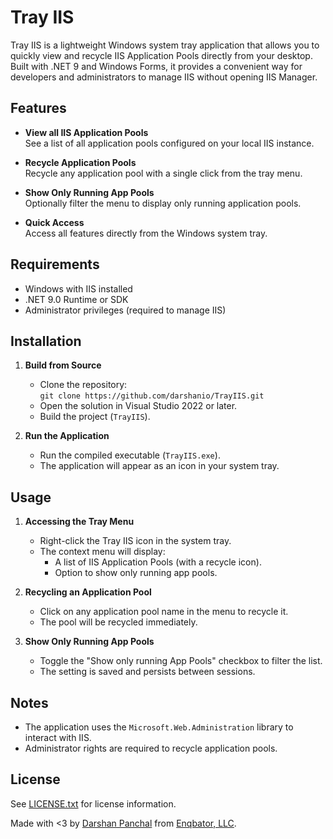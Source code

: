 # Tray IIS

Tray IIS is a lightweight Windows system tray application that allows you to quickly view and recycle IIS Application Pools directly from your desktop. Built with .NET 9 and Windows Forms, it provides a convenient way for developers and administrators to manage IIS without opening IIS Manager.

## Features

- **View all IIS Application Pools**  
  See a list of all application pools configured on your local IIS instance.

- **Recycle Application Pools**  
  Recycle any application pool with a single click from the tray menu.

- **Show Only Running App Pools**  
  Optionally filter the menu to display only running application pools.

- **Quick Access**  
  Access all features directly from the Windows system tray.

## Requirements

- Windows with IIS installed
- .NET 9.0 Runtime or SDK
- Administrator privileges (required to manage IIS)

## Installation

1. **Build from Source**
   - Clone the repository:  
     `git clone https://github.com/darshanio/TrayIIS.git`
   - Open the solution in Visual Studio 2022 or later.
   - Build the project (`TrayIIS`).

2. **Run the Application**
   - Run the compiled executable (`TrayIIS.exe`).
   - The application will appear as an icon in your system tray.

## Usage

1. **Accessing the Tray Menu**
   - Right-click the Tray IIS icon in the system tray.
   - The context menu will display:
     - A list of IIS Application Pools (with a recycle icon).
     - Option to show only running app pools.

2. **Recycling an Application Pool**
   - Click on any application pool name in the menu to recycle it.
   - The pool will be recycled immediately.

3. **Show Only Running App Pools**
   - Toggle the "Show only running App Pools" checkbox to filter the list.
   - The setting is saved and persists between sessions.

## Notes

- The application uses the `Microsoft.Web.Administration` library to interact with IIS.
- Administrator rights are required to recycle application pools.

## License

See [LICENSE.txt](LICENSE.txt) for license information.

Made with <3 by [Darshan Panchal](https://github.com/darshanio) from [Enqbator, LLC](https://www.enqbator.com).